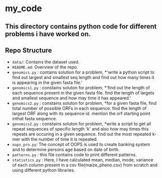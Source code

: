 # my_code

## This directory contains python code for different problems i have worked on.

## Repo Structure

- `data/`: Contains the dataset used.
- `README.md`: Overview of the repo.
- `genomics.py` : contains solution for a problem, *'write a python script to find out largest and   smallest seq length and find out how many times
it is appearing in the given fasta file.' 
- `genomics1.py` : constains soluton for problem, *'find out the length of each sequence present in the given fasta file. find the length of largets and 
smallest sequence and how may time it has appeared.'
- `genomics2.py` : constains soluton for problem, *for a given fasta file, find total number of possible ORFs in each sequence. find the length of largest ORF along with its sequence id. mention the orf starting point inthat fasta sequence.
- `genomics2.py` : constains soluton for problem, *write a script to get all repeat sequences of specific length 'k' and also how may times this repeats 
are occuring in a given sequence. 
find out the most repeated k-mer with the number of time it is repeated.
- `oops_pro.py`: The concept of OOPS is used to create banking system and to determine persons age based on date of birth.
- `patterns.py` : this file contains code to print different patterns.
- `statistics.py` : Here, I have calculated mean, median, mode, variance of each column present 
in a csv file(maize_pheno.csv) from scratch and using different python libraries.